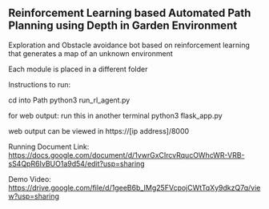 ## Reinforcement Learning based Automated Path Planning using Depth in Garden Environment

Exploration and Obstacle avoidance bot based on reinforcement learning that generates a map of an unknown environment

Each module is placed in a different folder

Instructions to run:

cd into Path
python3 run_rl_agent.py

for web output:
run this in another terminal
python3 flask_app.py

web output can be viewed in https://[ip address]/8000


Running Document Link:
https://docs.google.com/document/d/1vwrGxCIrcvRqucOWhcWR-VRB-sS4QpR6IvBUO1a9d54/edit?usp=sharing 

Demo Video:
https://drive.google.com/file/d/1geeB6b_IMg25FVcpojCWtTqXy9dkzQ7q/view?usp=sharing

